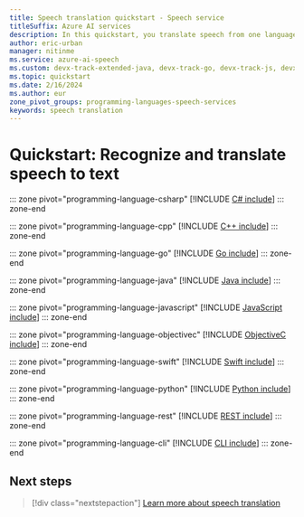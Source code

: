 ```yaml
---
title: Speech translation quickstart - Speech service
titleSuffix: Azure AI services
description: In this quickstart, you translate speech from one language to text in another language. 
author: eric-urban
manager: nitinme
ms.service: azure-ai-speech
ms.custom: devx-track-extended-java, devx-track-go, devx-track-js, devx-track-python
ms.topic: quickstart
ms.date: 2/16/2024
ms.author: eur
zone_pivot_groups: programming-languages-speech-services
keywords: speech translation
---
```


# Quickstart: Recognize and translate speech to text

::: zone pivot="programming-language-csharp"
[!INCLUDE [C# include](includes/quickstarts/speech-translation-basics/csharp.md)]
::: zone-end

::: zone pivot="programming-language-cpp"
[!INCLUDE [C++ include](includes/quickstarts/speech-translation-basics/cpp.md)]
::: zone-end

::: zone pivot="programming-language-go"
[!INCLUDE [Go include](includes/quickstarts/speech-translation-basics/go.md)]
::: zone-end

::: zone pivot="programming-language-java"
[!INCLUDE [Java include](includes/quickstarts/speech-translation-basics/java.md)]
::: zone-end

::: zone pivot="programming-language-javascript"
[!INCLUDE [JavaScript include](includes/quickstarts/speech-translation-basics/javascript.md)]
::: zone-end

::: zone pivot="programming-language-objectivec"
[!INCLUDE [ObjectiveC include](includes/quickstarts/speech-translation-basics/objectivec.md)]
::: zone-end

::: zone pivot="programming-language-swift"
[!INCLUDE [Swift include](includes/quickstarts/speech-translation-basics/swift.md)]
::: zone-end

::: zone pivot="programming-language-python"
[!INCLUDE [Python include](./includes/quickstarts/speech-translation-basics/python.md)]
::: zone-end

::: zone pivot="programming-language-rest"
[!INCLUDE [REST include](includes/quickstarts/speech-translation-basics/rest.md)]
::: zone-end

::: zone pivot="programming-language-cli"
[!INCLUDE [CLI include](includes/quickstarts/speech-translation-basics/cli.md)]
::: zone-end


## Next steps

> [!div class="nextstepaction"]
> [Learn more about speech translation](how-to-translate-speech.md)
